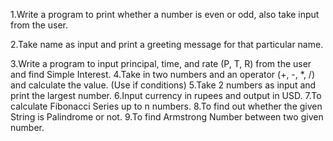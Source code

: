  1.Write a program to print whether a number is even or odd, also take input from the user.
 
2.Take name as input and print a greeting message for that particular name.

 3.Write a program to input principal, time, and rate (P, T, R) from the user and find Simple Interest.
4.Take in two numbers and an operator (+, -, *, /) and calculate the value. (Use if conditions)
 5.Take 2 numbers as input and print the largest number.
 6.Input currency in rupees and output in USD.
7.To calculate Fibonacci Series up to n numbers.
 8.To find out whether the given String is Palindrome or not.
 9.To find Armstrong Number between two given number.
